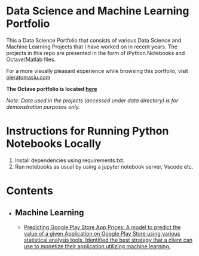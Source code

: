 # Data Science and Machine Learning Portfolio
This a Data Science Portfolio that consists of various Data Science and Machine Learning Projects that I have worked on in recent years. The projects in this repo are presented in the form of iPython Notebooks and Octave/Matlab files. 

For a more visually pleasant experience while browsing this portfolio, visit <a href="#">oleratomasiu.com</a>

**The Octave portfolio is located <a href="#">here</a>**

_Note: Data used in the projects (accessed under data directory) is for demonstration purposes only._

# Instructions for Running Python Notebooks Locally
1. Install dependencies using requirements.txt.
2. Run notebooks as usual by using a jupyter notebook server, Vscode etc.

# Contents
<ul>
 <li><h2>Machine Learning</h2></li>
 <ul>
  <li><a href="#">Predicting Google Play Store App Prices: A model to predict the value of a given Application on Google Play Store using various statistical analysis tools. Identified the best strategy that a client can use to monetize their application utilizing machine learning.</a></li>
 </ul>
</ul>
